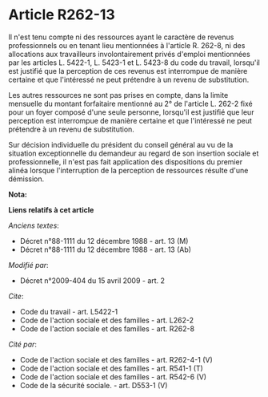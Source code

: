 # Article R262-13

Il n'est tenu compte ni des ressources ayant le caractère de revenus professionnels ou en tenant lieu mentionnées à l'article
R. 262-8, ni des allocations aux travailleurs involontairement privés d'emploi mentionnées par les articles L. 5422-1, L.
5423-1 et L. 5423-8 du code du travail, lorsqu'il est justifié que la perception de ces revenus est interrompue de manière
certaine et que l'intéressé ne peut prétendre à un revenu de substitution. 

Les autres ressources ne sont pas prises en compte, dans la limite mensuelle du montant forfaitaire mentionné au 2° de
l'article L. 262-2 fixé pour un foyer composé d'une seule personne, lorsqu'il est justifié que leur perception est
interrompue de manière certaine et que l'intéressé ne peut prétendre à un revenu de substitution. 

Sur décision individuelle du président du conseil général au vu de la situation exceptionnelle du demandeur au regard de son
insertion sociale et professionnelle, il n'est pas fait application des dispositions du premier alinéa lorsque l'interruption
de la perception de ressources résulte d'une démission.

**Nota:**



**Liens relatifs à cet article**

_Anciens textes_:

  - Décret n°88-1111 du 12 décembre 1988 - art. 13 (M)
  - Décret n°88-1111 du 12 décembre 1988 - art. 13 (Ab)

_Modifié par_:

  - Décret n°2009-404 du 15 avril 2009 - art. 2

_Cite_:

  - Code du travail - art. L5422-1
  - Code de l'action sociale et des familles - art. L262-2
  - Code de l'action sociale et des familles - art. R262-8

_Cité par_:

  - Code de l'action sociale et des familles - art. R262-4-1 (V)
  - Code de l'action sociale et des familles - art. R541-1 (T)
  - Code de l'action sociale et des familles - art. R542-6 (V)
  - Code de la sécurité sociale. - art. D553-1 (V)
